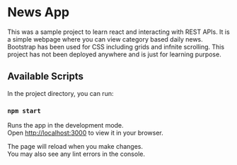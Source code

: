 # News App 

This was a sample project to learn react and interacting with REST APIs. It is a simple webpage where you can view category based daily news. Bootstrap has been used for CSS including grids and infnite scrolling. This project has not been deployed anywhere and is just for learning purpose.

## Available Scripts

In the project directory, you can run:

### `npm start`

Runs the app in the development mode.\
Open [http://localhost:3000](http://localhost:3000) to view it in your browser.

The page will reload when you make changes.\
You may also see any lint errors in the console.
